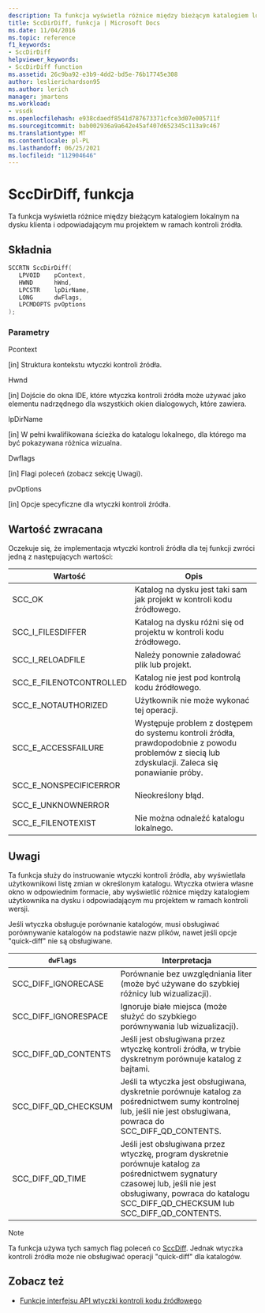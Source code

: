 ```yaml
---
description: Ta funkcja wyświetla różnice między bieżącym katalogiem lokalnym na dysku klienta i odpowiadającym mu projektem w ramach kontroli źródła.
title: SccDirDiff, funkcja | Microsoft Docs
ms.date: 11/04/2016
ms.topic: reference
f1_keywords:
- SccDirDiff
helpviewer_keywords:
- SccDirDiff function
ms.assetid: 26c9ba92-e3b9-4dd2-bd5e-76b17745e308
author: leslierichardson95
ms.author: lerich
manager: jmartens
ms.workload:
- vssdk
ms.openlocfilehash: e938cdaedf8541d787673371cfce3d07e005711f
ms.sourcegitcommit: bab002936a9a642e45af407d652345c113a9c467
ms.translationtype: MT
ms.contentlocale: pl-PL
ms.lasthandoff: 06/25/2021
ms.locfileid: "112904646"
---
```

# <a name="sccdirdiff-function"></a>SccDirDiff, funkcja
Ta funkcja wyświetla różnice między bieżącym katalogiem lokalnym na dysku klienta i odpowiadającym mu projektem w ramach kontroli źródła.

## <a name="syntax"></a>Składnia

```cpp
SCCRTN SccDirDiff(
   LPVOID    pContext,
   HWND      hWnd,
   LPCSTR    lpDirName,
   LONG      dwFlags,
   LPCMDOPTS pvOptions
);
```

### <a name="parameters"></a>Parametry
 Pcontext

[in] Struktura kontekstu wtyczki kontroli źródła.

 Hwnd

[in] Dojście do okna IDE, które wtyczka kontroli źródła może używać jako elementu nadrzędnego dla wszystkich okien dialogowych, które zawiera.

 lpDirName

[in] W pełni kwalifikowana ścieżka do katalogu lokalnego, dla którego ma być pokazywana różnica wizualna.

 Dwflags

[in] Flagi poleceń (zobacz sekcję Uwagi).

 pvOptions

[in] Opcje specyficzne dla wtyczki kontroli źródła.

## <a name="return-value"></a>Wartość zwracana
 Oczekuje się, że implementacja wtyczki kontroli źródła dla tej funkcji zwróci jedną z następujących wartości:

|Wartość|Opis|
|-----------|-----------------|
|SCC_OK|Katalog na dysku jest taki sam jak projekt w kontroli kodu źródłowego.|
|SCC_I_FILESDIFFER|Katalog na dysku różni się od projektu w kontroli kodu źródłowego.|
|SCC_I_RELOADFILE|Należy ponownie załadować plik lub projekt.|
|SCC_E_FILENOTCONTROLLED|Katalog nie jest pod kontrolą kodu źródłowego.|
|SCC_E_NOTAUTHORIZED|Użytkownik nie może wykonać tej operacji.|
|SCC_E_ACCESSFAILURE|Występuje problem z dostępem do systemu kontroli źródła, prawdopodobnie z powodu problemów z siecią lub zdyskulacji. Zaleca się ponawianie próby.|
|SCC_E_NONSPECIFICERROR<br /><br /> SCC_E_UNKNOWNERROR|Nieokreślony błąd.|
|SCC_E_FILENOTEXIST|Nie można odnaleźć katalogu lokalnego.|

## <a name="remarks"></a>Uwagi
 Ta funkcja służy do instruowanie wtyczki kontroli źródła, aby wyświetlała użytkownikowi listę zmian w określonym katalogu. Wtyczka otwiera własne okno w odpowiednim formacie, aby wyświetlić różnice między katalogiem użytkownika na dysku i odpowiadającym mu projektem w ramach kontroli wersji.

 Jeśli wtyczka obsługuje porównanie katalogów, musi obsługiwać porównywanie katalogów na podstawie nazw plików, nawet jeśli opcje "quick-diff" nie są obsługiwane.

|`dwFlags`|Interpretacja|
|---------------|--------------------|
|SCC_DIFF_IGNORECASE|Porównanie bez uwzględniania liter (może być używane do szybkiej różnicy lub wizualizacji).|
|SCC_DIFF_IGNORESPACE|Ignoruje białe miejsca (może służyć do szybkiego porównywania lub wizualizacji).|
|SCC_DIFF_QD_CONTENTS|Jeśli jest obsługiwana przez wtyczkę kontroli źródła, w trybie dyskretnym porównuje katalog z bajtami.|
|SCC_DIFF_QD_CHECKSUM|Jeśli ta wtyczka jest obsługiwana, dyskretnie porównuje katalog za pośrednictwem sumy kontrolnej lub, jeśli nie jest obsługiwana, powraca do SCC_DIFF_QD_CONTENTS.|
|SCC_DIFF_QD_TIME|Jeśli jest obsługiwana przez wtyczkę, program dyskretnie porównuje katalog za pośrednictwem sygnatury czasowej lub, jeśli nie jest obsługiwany, powraca do katalogu SCC_DIFF_QD_CHECKSUM lub SCC_DIFF_QD_CONTENTS.|

> [!NOTE]
> Ta funkcja używa tych samych flag poleceń co [SccDiff](../extensibility/sccdiff-function.md). Jednak wtyczka kontroli źródła może nie obsługiwać operacji "quick-diff" dla katalogów.

## <a name="see-also"></a>Zobacz też
- [Funkcje interfejsu API wtyczki kontroli kodu źródłowego](../extensibility/source-control-plug-in-api-functions.md)
